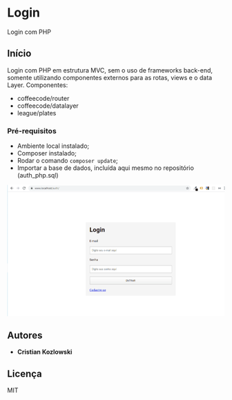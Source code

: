 # Login

Login com PHP

## Início

Login com PHP em estrutura MVC, sem o uso de frameworks back-end, somente utilizando componentes externos para as rotas, views e o data Layer. Componentes:
- coffeecode/router
- coffeecode/datalayer
- league/plates

### Pré-requisitos

- Ambiente local instalado;
- Composer instalado;
- Rodar o comando ```composer update```;
- Importar a base de dados, incluída aqui mesmo no repositório (auth_php.sql)

![](loginPHP.gif)

## Autores

* **Cristian Kozlowski**

## Licença

MIT
